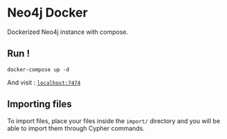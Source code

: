# Neo4j Docker

Dockerized Neo4j instance with compose.

## Run !

```
docker-compose up -d
```

And visit : [`localhost:7474`](localhost:7474)

## Importing files

To import files, place your files inside the `import/` directory and you will be able to import them through Cypher commands.
